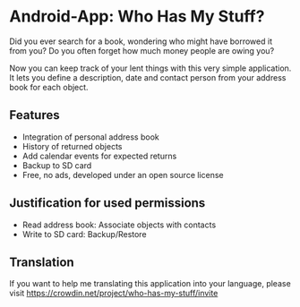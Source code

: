 Android-App: Who Has My Stuff?
==============================

Did you ever search for a book, wondering who might have borrowed it from you?
Do you often forget how much money people are owing you?

Now you can keep track of your lent things with this very simple application. It
lets you define a description, date and contact person from your address book
for each object.

Features
--------

* Integration of personal address book
* History of returned objects
* Add calendar events for expected returns
* Backup to SD card
* Free, no ads, developed under an open source license

Justification for used permissions
----------------------------------

* Read address book: Associate objects with contacts
* Write to SD card: Backup/Restore

Translation
-----------

If you want to help me translating this application into your language,
please visit https://crowdin.net/project/who-has-my-stuff/invite

